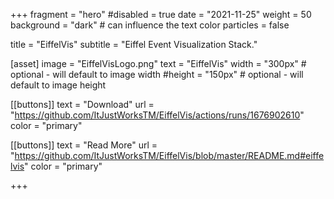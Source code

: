 +++
fragment = "hero"
#disabled = true
date = "2021-11-25"
weight = 50
background = "dark" # can influence the text color
particles = false

title = "EiffelVis"
subtitle = "Eiffel Event Visualization Stack."

[asset]
  image = "EiffelVisLogo.png"
  text = "EiffelVis"
  width = "300px" # optional - will default to image width
  #height = "150px" # optional - will default to image height

[[buttons]]
  text = "Download"
  url = "https://github.com/ItJustWorksTM/EiffelVis/actions/runs/1676902610"
  color = "primary"

[[buttons]]
  text = "Read More"
  url = "https://github.com/ItJustWorksTM/EiffelVis/blob/master/README.md#eiffelvis"
  color = "primary"

+++

